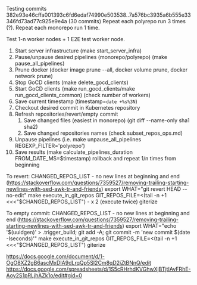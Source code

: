 Testing commits 382e93e46cffa001393c6fd6edaf74990e503538..7a576bc3935a6b555e33346fd73ad77c925e9e4a (30 commits)
Repeat each polyrepo run 3 times (?).
Repeat each monorepo run 1 time.

Test 1-n worker nodes + 1 E2E test worker node.

1. Start server infrastructure (make start_server_infra)
1. Pause/unpause desired pipelines (monorepo/polyrepo) (make pause_all_pipelines)
1. Prune docker (docker image prune --all, docker volume prune, docker network prune)
1. Stop GoCD clients (make delete_gocd_clients)
1. Start GoCD clients (make run_gocd_clients/make run_gocd_clients_common) (check number of workers)
1. Save current timestamp (timestamp=`date +%s%3N`)
1. Checkout desired commit in Kubernetes repository
1. Refresh repositories/revert/empty commit
    1. Save changed files (easiest in monorepo) (git diff --name-only sha1 sha2)
    1. Save changed repositories names (check subset_repos_ops.md)
1. Unpause pipelines (i.e. make unpause_all_pipelines REGEXP_FILTER='polyrepo')
1. Save results (make calculate_pipelines_duration FROM_DATE_MS=$timestamp) rollback and repeat 1/n times from beginning

To revert:
CHANGED_REPOS_LIST - no new lines at beginning and end (https://stackoverflow.com/questions/7359527/removing-trailing-starting-newlines-with-sed-awk-tr-and-friends)
export WHAT="git revert HEAD --no-edit"
make execute_in_git_repos GIT_REPOS_FILE=<(tail -n +1 <<<"$CHANGED_REPOS_LIST") - x 2 (execute twice)
giterize

To empty commit:
CHANGED_REPOS_LIST - no new lines at beginning and end (https://stackoverflow.com/questions/7359527/removing-trailing-starting-newlines-with-sed-awk-tr-and-friends)
export WHAT="echo '$(uuidgen)' > .trigger_build; git add -A; git commit -m 'new commit $(date -Iseconds)'"
make execute_in_git_repos GIT_REPOS_FILE=<(tail -n +1 <<<"$CHANGED_REPOS_LIST")
giterize

https://docs.google.com/document/d/1-OgO8XZ2gB6ascMxDIA9dLrqQp5SI2Cm8qD2iZtBNnQ/edit
https://docs.google.com/spreadsheets/d/1S5cRHrhdKVGhwXjBTjtIAvFRhE-Aoy2S1pRLjhAZk1o/edit#gid=0
